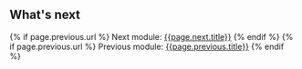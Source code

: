 ## What's next
{% if page.previous.url %}
Next module:     [{{page.next.title}}]({{home}}{{page.next.url}})
{% endif %}
{% if page.previous.url %}
Previous module: [{{page.previous.title}}]({{home}}{{page.previous.url}})
{% endif %}
